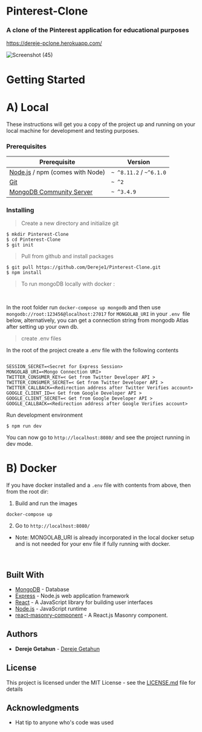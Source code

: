 # Pinterest-Clone
### A clone of the Pinterest application for educational purposes
https://dereje-pclone.herokuapp.com/

![Screenshot (45)](https://user-images.githubusercontent.com/23533048/56138593-34949880-5f65-11e9-8507-e4cb12e6bcce.png)

# Getting Started
# A) Local
These instructions will get you a copy of the project up and running on your local machine for development and testing purposes.

### Prerequisites

| Prerequisite                                | Version |
| ------------------------------------------- | ------- |
| [Node.js](http://nodejs.org) /  npm (comes with Node)  | `~ ^8.11.2` / `~^6.1.0` |
| [Git](https://git-scm.com/downloads) | `~ ^2` |
| [MongoDB Community Server](https://docs.mongodb.com/manual/administration/install-community/) | `~ ^3.4.9`  |


### Installing

>Create a new directory and initialize git

```
$ mkdir Pinterest-Clone
$ cd Pinterest-Clone
$ git init
```
>Pull from github and install packages

```
$ git pull https://github.com/Dereje1/Pinterest-Clone.git
$ npm install
```

>To run mongoDB locally with docker :
<br/>

In the root folder run
`docker-compose up mongodb` and then use `mongodb://root:123456@localhost:27017` for `MONGOLAB_URI`
in your `.env `file below, alternatively, you can get a connection string from mongodb Atlas after setting up your own db.


>create .env files

In the root of the project create a .env file with the following contents
```

SESSION_SECRET=<Secret for Express Session>
MONGOLAB_URI=<Mongo Connection URI>
TWITTER_CONSUMER_KEY=< Get from Twitter Developer API >
TWITTER_CONSUMER_SECRET=< Get from Twitter Developer API >
TWITTER_CALLBACK=<Redirection address after Twitter Verifies account>
GOOGLE_CLIENT_ID=< Get from Google Developer API >
GOOGLE_CLIENT_SECRET=< Get from Google Developer API >
GOOGLE_CALLBACK=<Redirection address after Google Verifies account>
```
Run development environment
```
$ npm run dev
```
You can now go to `http://localhost:8080/` and see the project running in dev mode.

# B) Docker
If you have docker installed and a `.env` file with contents from above, then from the root dir:
1. Build and run the images
```
docker-compose up
```
2. Go to  `http://localhost:8080/`
* Note: MONGOLAB_URI is already incorporated in the local docker setup and is not needed for your env file if fully running with docker.
<br/>

## Built With

* [MongoDB](https://www.mongodb.com/) - Database
* [Express](https://expressjs.com/) - Node.js web application framework
* [React](https://reactjs.org/) - A JavaScript library for building user interfaces
* [Node.js](https://nodejs.org/) - JavaScript runtime
* [react-masonry-component](https://www.npmjs.com/package/react-masonry-component) - A React.js Masonry component.
 
## Authors

* **Dereje Getahun** - [Dereje Getahun](https://github.com/Dereje1)

## License

This project is licensed under the MIT License - see the [LICENSE.md](LICENSE.md) file for details

## Acknowledgments

* Hat tip to anyone who's code was used
